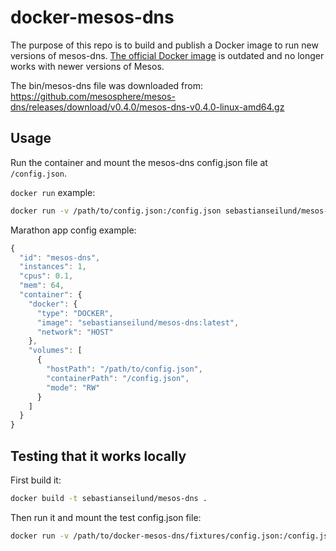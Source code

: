 # docker-mesos-dns

The purpose of this repo is to build and publish a Docker image to run new versions of mesos-dns. [The official Docker image](https://hub.docker.com/r/mesosphere/mesos-dns/) is outdated and no longer works with newer versions of Mesos.

The bin/mesos-dns file was downloaded from:
https://github.com/mesosphere/mesos-dns/releases/download/v0.4.0/mesos-dns-v0.4.0-linux-amd64.gz


## Usage

Run the container and mount the mesos-dns config.json file at `/config.json`.

`docker run` example:

```sh
docker run -v /path/to/config.json:/config.json sebastianseilund/mesos-dns  
```

Marathon app config example:

```js
{
  "id": "mesos-dns",
  "instances": 1,
  "cpus": 0.1,
  "mem": 64,
  "container": {
    "docker": {
      "type": "DOCKER",
      "image": "sebastianseilund/mesos-dns:latest",
      "network": "HOST"
    },
    "volumes": [
      {
        "hostPath": "/path/to/config.json",
        "containerPath": "/config.json",
        "mode": "RW"
      }
    ]
  }
}
```


## Testing that it works locally

First build it:

```sh
docker build -t sebastianseilund/mesos-dns .
```

Then run it and mount the test config.json file:

```sh
docker run -v /path/to/docker-mesos-dns/fixtures/config.json:/config.json sebastianseilund/mesos-dns  
```
